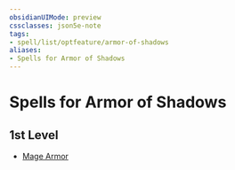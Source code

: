 ```yaml
---
obsidianUIMode: preview
cssclasses: json5e-note
tags:
- spell/list/optfeature/armor-of-shadows
aliases:
- Spells for Armor of Shadows
---
```

# Spells for Armor of Shadows

## 1st Level

- [Mage Armor](/3-Mechanics/CLI/spells/mage-armor-xphb.md "XPHB")
